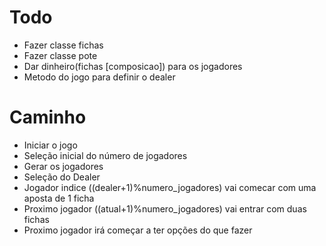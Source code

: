 # Todo
- Fazer classe fichas
- Fazer classe pote
- Dar dinheiro(fichas [composicao]) para os jogadores
- Metodo do jogo para definir o dealer

# Caminho
- Iniciar o jogo
- Seleção inicial do número de jogadores
- Gerar os jogadores
- Seleção do Dealer
- Jogador indice ((dealer+1)%numero_jogadores) vai comecar com uma aposta de 1 ficha
- Proximo jogador ((atual+1)%numero_jogadores) vai entrar com duas fichas
- Proximo jogador irá começar a ter opções do que fazer
